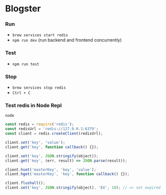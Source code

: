 # Blogster

### Run

- `brew services start redis`
- `npm run dev` (run backend and frontend concurrently)

### Test

- `npm run test`

### Stop

- `brew services stop redis`
- `Ctrl + C`

### Test redis in Node Repl

`node`

```javascript
const redis = require('redis');
const redisUrl = 'redis://127.0.0.1:6379';
const client = redis.createClient(redisUrl);

client.set('key', 'value');
client.get('key', function callback() {});

client.set('key', JSON.stringify(object));
client.get('key', (err, result) => JSON.parse(result));

client.hset('masterKey', 'key', 'value');
client.hget('masterKey', 'key', function callback() {});

client.flushall();
client.set('key', JSON.stringify(object), 'EX', 10); // => set expired time in second
```
